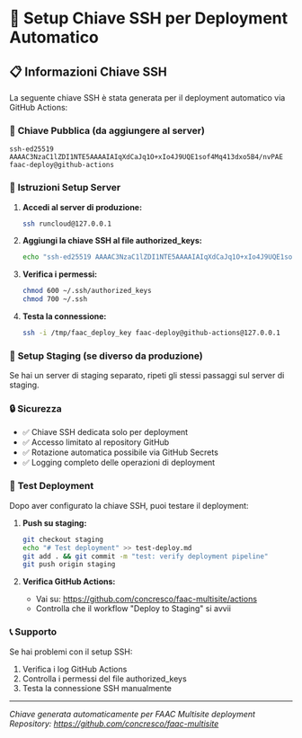# 🔑 Setup Chiave SSH per Deployment Automatico

## 📋 Informazioni Chiave SSH

La seguente chiave SSH è stata generata per il deployment automatico via GitHub Actions:

### 🔐 **Chiave Pubblica** (da aggiungere al server)
```
ssh-ed25519 AAAAC3NzaC1lZDI1NTE5AAAAIAIqXdCaJq1O+xIo4J9UQE1sof4Mq413dxo5B4/nvPAE faac-deploy@github-actions
```

### 📝 **Istruzioni Setup Server**

1. **Accedi al server di produzione:**
   ```bash
   ssh runcloud@127.0.0.1
   ```

2. **Aggiungi la chiave SSH al file authorized_keys:**
   ```bash
   echo "ssh-ed25519 AAAAC3NzaC1lZDI1NTE5AAAAIAIqXdCaJq1O+xIo4J9UQE1sof4Mq413dxo5B4/nvPAE faac-deploy@github-actions" >> ~/.ssh/authorized_keys
   ```

3. **Verifica i permessi:**
   ```bash
   chmod 600 ~/.ssh/authorized_keys
   chmod 700 ~/.ssh
   ```

4. **Testa la connessione:**
   ```bash
   ssh -i /tmp/faac_deploy_key faac-deploy@github-actions@127.0.0.1
   ```

### 🧪 **Setup Staging** (se diverso da produzione)

Se hai un server di staging separato, ripeti gli stessi passaggi sul server di staging.

### 🔒 **Sicurezza**

- ✅ Chiave SSH dedicata solo per deployment
- ✅ Accesso limitato al repository GitHub
- ✅ Rotazione automatica possibile via GitHub Secrets
- ✅ Logging completo delle operazioni di deployment

### 🚀 **Test Deployment**

Dopo aver configurato la chiave SSH, puoi testare il deployment:

1. **Push su staging:**
   ```bash
   git checkout staging
   echo "# Test deployment" >> test-deploy.md
   git add . && git commit -m "test: verify deployment pipeline"
   git push origin staging
   ```

2. **Verifica GitHub Actions:**
   - Vai su: https://github.com/concresco/faac-multisite/actions
   - Controlla che il workflow "Deploy to Staging" si avvii

### 📞 **Supporto**

Se hai problemi con il setup SSH:
1. Verifica i log GitHub Actions
2. Controlla i permessi del file authorized_keys
3. Testa la connessione SSH manualmente

---

*Chiave generata automaticamente per FAAC Multisite deployment*  
*Repository: https://github.com/concresco/faac-multisite*
